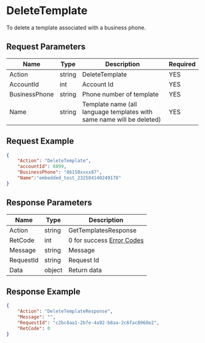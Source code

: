# DeleteTemplate
To delete a template associated with a business phone.  

## Request Parameters
| Name          | Type   | Description                                                           | Required |
| ------------- | ------ | --------------------------------------------------------------------- | -------- |
| Action        | string | DeleteTemplate                                                        | YES      |
| AccountId     | int    | Account Id                                                            | YES      |
| BusinessPhone | string | Phone number of template                                              | YES      |
| Name          | string | Template name (all language templates with same name will be deleted) | YES      |


## Request Example
```json
{
    "Action": "DeleteTemplate",
    "accountId": 8899,
    "BusinessPhone": "86150xxxx87",
    "Name":"embedded_test_232504140249178"
}
```

## Response Parameters
| Name      | Type   | Description                                           |
| --------- | ------ | ----------------------------------------------------- |
| Action    | string | GetTemplatesResponse                                  |
| RetCode   | int    | 0 for success [Error Codes](./999-Enum.md#error_code) |
| Message   | string | Message                                               |
| RequestId | string | Request Id                                            |
| Data      | object | Return data                                           |



## Response Example
```json
{
    "Action": "DeleteTemplateResponse",
    "Message": "",
    "RequestId": "c2bc8aa1-2bfe-4a92-b8aa-2c6fac8968e2",
    "RetCode": 0
}
```